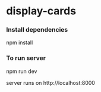 # display-cards
### Install dependencies
npm install

### To run server
npm run dev

server runs on http://localhost:8000
